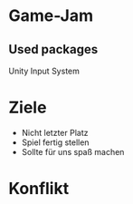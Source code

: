 # Game-Jam

## Used packages

Unity Input System

# Ziele

* Nicht letzter Platz
* Spiel fertig stellen
* Sollte für uns spaß machen

# Konflikt
